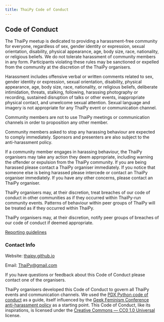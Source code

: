 ```yaml
---
title: ThaiPy Code of Conduct
---
```


## Code of Conduct
The ThaiPy meetup is dedicated to providing a harassment-free community for everyone, regardless of sex, gender identity or expression, sexual orientation, disability, physical appearance, age, body size, race, nationality, or religious beliefs. We do not tolerate harassment of community members in any form. Participants violating these rules may be sanctioned or expelled from the community at the discretion of the ThaiPy organisers.

Harassment includes offensive verbal or written comments related to sex, gender identity or expression, sexual orientation, disability, physical appearance, age, body size, race, nationality, or religious beliefs, deliberate intimidation, threats, stalking, following, harassing photography or recording, sustained disruption of talks or other events, inappropriate physical contact, and unwelcome sexual attention. Sexual language and imagery is not appropriate for any ThaiPy event or communication channel. 

Community members are not to use ThaiPy meetings or communication channels in order to proposition any other member.

Community members asked to stop any harassing behaviour are expected to comply immediately. Sponsors and presenters are also subject to the anti-harassment policy.

If a community member engages in harassing behaviour, the ThaiPy organisers may take any action they deem appropriate, including warning the offender or expulsion from the ThaiPy community. If you are being harassed please contact a ThaiPy organiser immediately. If you notice that someone else is being harassed please intercede or contact an ThaiPy organiser immediately. If you have any other concerns, please contact an ThaiPy organiser.

ThaiPy organisers may, at their discretion, treat breaches of our code of conduct in other communities as if they occurred within ThaiPy-run community events. Patterns of behaviour within peer groups of ThaiPy will be treated as if they occurred within ThaiPy. 

ThaiPy organisers may, at their discretion, notify peer groups of breaches of our code of conduct if deemed appropriate.

[Reporting guidelines](/coc_reporting)

### Contact Info
Website: [thaipy.github.io](https://thaipy.github.io)

Email: [ThaiPy@gmail.com](mailto:ThaiPy@gmail.com)



If you have questions or feedback about this Code of Conduct please contact one of the organisers.

ThaiPy organisers developed this Code of Conduct to govern all ThaiPy events and communication channels. We used the [PDX Python code of conduct](https://www.meetup.com/pdxpython/pages/12061872/Code_of_Conduct/) as a guide, itself influenced by the [Geek Feminism Conference anti-harassment policy](http://geekfeminism.wikia.com/wiki/Conference_anti-harassment/Policy) as a starting point. This Code of Conduct, like its inspirations, is licensed under the [Creative Commons — CC0 1.0 Universal](http://creativecommons.org/publicdomain/zero/1.0/) license.